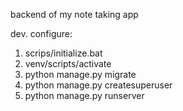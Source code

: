 backend of my note taking app

dev. configure:
1. scrips/initialize.bat
2. venv/scripts/activate
3. python manage.py migrate
4. python manage.py createsuperuser
5. python manage.py runserver